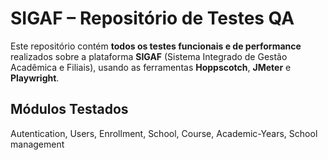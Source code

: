 # SIGAF – Repositório de Testes QA

Este repositório contém **todos os testes funcionais e de performance** realizados sobre a plataforma **SIGAF** (Sistema Integrado de Gestão Acadêmica e Filiais), usando as ferramentas **Hoppscotch**, **JMeter** e **Playwright**.

## Módulos Testados
Autentication,
Users, 
Enrollment,
School,
Course,
Academic-Years,
School management
